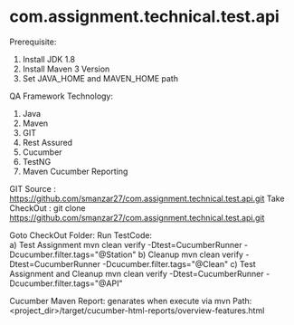 # com.assignment.technical.test.api

Prerequisite:
1. Install JDK 1.8
2. Install Maven 3 Version
3. Set JAVA_HOME and MAVEN_HOME path

QA Framework Technology:
1. Java
2. Maven
3. GIT
5. Rest Assured
6. Cucumber
7. TestNG
8. Maven Cucumber Reporting


GIT Source		: 	https://github.com/smanzar27/com.assignment.technical.test.api.git
Take CheckOut	: 	git clone https://github.com/smanzar27/com.assignment.technical.test.api.git


Goto CheckOut Folder:
Run TestCode:			
a) Test Assignment 
mvn clean verify -Dtest=CucumberRunner  -Dcucumber.filter.tags="@Station"
b) Cleanup 
mvn clean verify -Dtest=CucumberRunner  -Dcucumber.filter.tags="@Clean"
c) Test Assignment and Cleanup
mvn clean verify -Dtest=CucumberRunner  -Dcucumber.filter.tags="@API"


Cucumber Maven Report: genarates when execute via mvn
Path: <project_dir>/target/cucumber-html-reports/overview-features.html
 

